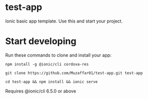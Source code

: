 # test-app
Ionic basic app template.
Use this and start your project.


<h1>Start developing</h1>
Run these commands to clone and install your app:

<p><code>npm install -g @ionic/cli cordova-res </code></p>
<p><code>git clone https://github.com/Muzaffar01/test-app.git test-app </code></p>
<p><code>cd test-app && npm install && ionic serve </code></p>


<p>Requires @ionic/cli 6.5.0 or above</p>
